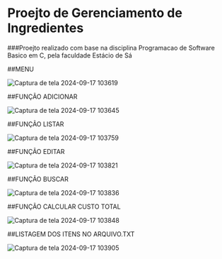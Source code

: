 # Proejto de Gerenciamento de Ingredientes

###Proejto realizado com base na disciplina Programacao de Software Basico em C, pela faculdade Estácio de Sá

##MENU

![Captura de tela 2024-09-17 103619](https://github.com/user-attachments/assets/bd420bfb-2c68-4cc3-9397-caa35d9ee12e)


##FUNÇÃO ADICIONAR

![Captura de tela 2024-09-17 103645](https://github.com/user-attachments/assets/f289fb53-e34d-4aff-89d2-5f0b946998a9)


##FUNÇÃO LISTAR

![Captura de tela 2024-09-17 103759](https://github.com/user-attachments/assets/1f1f2bee-7e42-42b4-8394-29f590ff666a)

##FUNÇÃO EDITAR

![Captura de tela 2024-09-17 103821](https://github.com/user-attachments/assets/6eb43ca3-d5c6-4023-b108-1a2f553e29d9)

##FUNÇÃO BUSCAR

![Captura de tela 2024-09-17 103836](https://github.com/user-attachments/assets/c0bfc950-065b-4310-b00d-0050f5b8b286)

##FUNÇÃO CALCULAR CUSTO TOTAL

![Captura de tela 2024-09-17 103848](https://github.com/user-attachments/assets/d00e0730-4473-479f-8d0b-e30a7edad40b)


##LISTAGEM DOS ITENS NO ARQUIVO.TXT

![Captura de tela 2024-09-17 103905](https://github.com/user-attachments/assets/882f8549-ca17-4f66-967d-f6aea5789e31)
